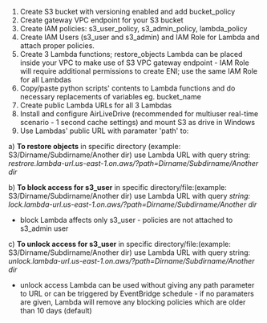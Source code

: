 1. Create S3 bucket with versioning enabled and add bucket_policy
2. Create gateway VPC endpoint for your S3 bucket
3. Create IAM policies: s3_user_policy, s3_admin_policy, lambda_policy
4. Create IAM Users (s3_user and s3_admin) and IAM Role for Lambda and attach proper policies.
5. Create 3 Lambda functions; restore_objects Lambda can be placed inside your VPC to make use of S3 VPC gateway endpoint - IAM Role will require additional permissions to create ENI; use the same IAM Role for all Lambdas
6. Copy/paste python scripts' contents to Lambda functions and do necessary replacements of variables eg. bucket_name
7. Create public Lambda URLs for all 3 Lambdas
8. Install and configure AirLiveDrive (recommended for multiuser real-time scenario - 1 second cache settings) and mount S3 as drive in Windows
9. Use Lambdas' public URL with paramater 'path' to:

  a) **To restore objects** in specific directory (example: S3/Dirname/Subdirname/Another dir) use Lambda URL with query string: _restrore.lambda-url.us-east-1.on.aws/?path=Dirname/Subdirname/Another dir_

  b) **To block access for s3_user** in specific directory/file:(example: S3/Dirname/Subdirname/Another dir) use Lambda URL with query _string: lock.lambda-url.us-east-1.on.aws/?path=Dirname/Subdirname/Another dir_
  * block Lambda affects only s3_user - policies are not attached to s3_admin user

  c) **To unlock access for s3_user** in specific directory/file:(example: S3/Dirname/Subdirname/Another dir) use Lambda URL with query string: _unlock.lambda-url.us-east-1.on.aws/?path=Dirname/Subdirname/Another dir_
  * unlock access Lambda can be used without giving any path parameter to URL or can be triggered by EventBridge schedule - if no paramaters are given, Lambda will remove any blocking policies which are older than 10 days (default)

